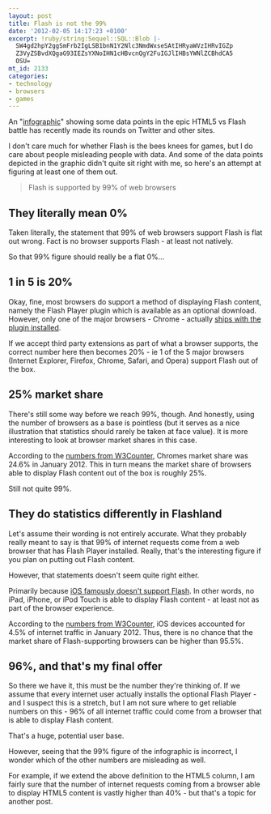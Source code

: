 ```yaml
---
layout: post
title: Flash is not the 99%
date: '2012-02-05 14:17:23 +0100'
excerpt: !ruby/string:Sequel::SQL::Blob |-
  SW4gd2hpY2ggSmFrb2IgLSB1bnN1Y2Nlc3NmdWxseSAtIHRyaWVzIHRvIGZp
  Z3VyZSBvdXQgaG93IEZsYXNoIHN1cHBvcnQgY2FuIGJlIHBsYWNlZCBhdCA5
  OSU=
mt_id: 2133
categories:
- technology
- browsers
- games
---
```

An "[infographic][1]" showing some data points in the epic HTML5 vs Flash battle has recently made its rounds on Twitter and other sites.

I don't care much for whether Flash is the bees knees for games, but I do care about people misleading people with data. And some of the data points depicted in the graphic didn't quite sit right with me, so here's an attempt at figuring at least one of them out.

> Flash is supported by 99% of web browsers


[1]: http://www.onemorelevel.com/html-5-vs-flash-games/ "HTML5 vs Flash games infographic"

<!--more-->

## They literally mean 0%

Taken literally, the statement that 99% of web browsers support Flash is flat out wrong. Fact is no browser supports Flash - at least not natively.

So that 99% figure should really be a flat 0%...

## 1 in 5 is 20%

Okay, fine, most browsers do support a method of displaying Flash content, namely the Flash Player plugin which is available as an optional download. However, only one of the major browsers - Chrome - actually [ships with the plugin installed][1]. 

If we accept third party extensions as part of what a browser supports, the correct number here then becomes 20% - ie 1 of the 5 major browsers (Internet Explorer, Firefox, Chrome, Safari, and Opera) support Flash out of the box.

## 25% market share

There's still some way before we reach 99%, though. And honestly, using the number of browsers as a base is pointless (but it serves as a nice illustration that statistics should rarely be taken at face value). It is more interesting to look at browser market shares in this case.

According to the [numbers from W3Counter][2], Chromes market share was 24.6% in January 2012. This in turn means the market share of browsers able to display Flash content out of the box is roughly 25%.

Still not quite 99%.

## They do statistics differently in Flashland

Let's assume their wording is not entirely accurate. What they probably really meant to say is that 99% of internet requests come from a web browser that has Flash Player installed. Really, that's the interesting figure if you plan on putting out Flash content.

However, that statements doesn't seem quite right either.

Primarily because [iOS famously doesn't support Flash][3]. In other words, no iPad, iPhone, or iPod Touch is able to display Flash content - at least not as part of the browser experience.

According to the [numbers from W3Counter][4], iOS devices accounted for 4.5% of internet traffic in January 2012. Thus, there is no chance that the market share of Flash-supporting browsers can be higher than 95.5%.

## 96%, and that's my final offer

So there we have it, this must be the number they're thinking of. If we assume that every internet user actually installs the optional Flash Player - and I suspect this is a stretch, but I am not sure where to get reliable numbers on this - 96% of all internet traffic could come from a browser that is able to display Flash content.

That's a huge, potential user base. 

However, seeing that the 99% figure of the infographic is incorrect, I wonder which of the other numbers are misleading as well.

For example, if we extend the above definition to the HTML5 column, I am fairly sure that the number of internet requests coming from a browser able to display HTML5 content is vastly higher than 40% - but that's a topic for another post.

[1]: http://en.wikipedia.org/wiki/Adobe_Flash_Player "Wikipedia: Adobe Flash Player"
[2]: http://en.wikipedia.org/wiki/Usage_share_of_web_browsers "Wikipedia: Usage share of web browsers"
[3]: http://www.apple.com/hotnews/thoughts-on-flash/ "Steve Jobs' Thoughts on Flash"
[4]: http://www.w3counter.com/globalstats.php?year=2012&month=1 "W3Counter: January 2012"
